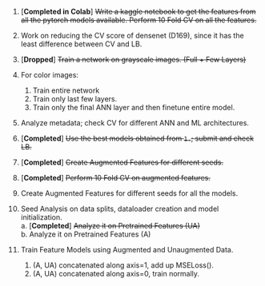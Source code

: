 1. [**Completed in Colab**] ~~Write a kaggle notebook to get the features from all the pytorch models available. Perform 10 Fold CV on all the features.~~

2. Work on reducing the CV score of densenet (D169), since it has the least difference between CV and LB.

3. [**Dropped**] ~~Train a network on grayscale images. (Full + Few Layers)~~

4. For color images:
    1. Train entire network
    2. Train only last few layers.
    3. Train only the final ANN layer and then finetune entire model.

5. Analyze metadata; check CV for different ANN and ML architectures.
 
6. [**Completed**] ~~Use the best models obtained from `1.`; submit and check LB.~~

7. [**Completed**] ~~Create Augmented Features for different seeds.~~

8. [**Completed**] ~~Perform 10 Fold CV on augmented features.~~

9. Create Augmented Features for different seeds for all the models.

10. Seed Analysis on data splits, dataloader creation and model initialization.  
    a. [**Completed**] ~~Analyze it on Pretrained Features (UA)~~  
    b. Analyze it on Pretrained Features (A)

11. Train Feature Models using Augmented and Unaugmented Data.
    1. (A, UA) concatenated along axis=1, add up MSELoss().
    2. (A, UA) concatenated along axis=0, train normally.
